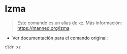 # lzma

> Este comando es un alias de `xz`.
> Más información: <https://manned.org/lzma>.

- Ver documentación para el comando original:

`tldr xz`
